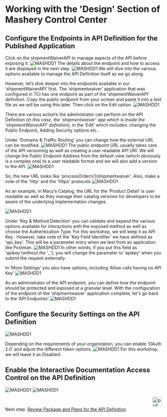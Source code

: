 # Working with the 'Design' Section of Mashery Control Center

## Configure the Endpoints in API Definition for the Published Application

Click on the shipmentWaiverAPI to manage aspects of the API before exposing it.
![MASHDD1](/images/mashdd1/1.png)
The details about the endpoint and how to access it are displayed in the next step.
![MASHDD1](/images/mashdd1/2.png)
We will dive into the various options available to manage the API Definition itself as we go along.

However, let’s dive deeper into the endpoints available in our ‘shipmentWaiverAPI’ first. The ‘shipmentwaiver’ application that was configured in TCI has one endpoint as part of the ‘shipmentWaiverAPI’ definition.
Copy the public endpoint from your screen and paste it into a text file as we will be using this later.
Then click on the Edit option.
![MASHDD1](/images/mashdd1/3.png)

There are various action’s the administrator can perform on the API Definition *(in this case, the ‘shipmentwaiver’ app which is inside the ‘shipmentWaiverAPI’ definition)*, in the ‘Edit’ which includes: changing the Public Endpoint, Adding Security options etc..

Under ‘Domains & Traffic Routing’ you can change how the external URL can be modified.
![MASHDD1](/images/mashdd1/4.png)
The public endpoint URL usually takes care of the API versioning as well as creating a user readable API URI.
We will change the Public Endpoint Address from the default view (which obviously is a complex one) to a user readable format and we will also add a version to the API.
![MASHDD1](/images/mashdd1/5.png)

So, the new URL looks like 'processOrder/v1/shipmentwaiver'.
Also, make a note of the 'http' and the 'https' protocols
![MASHDD1](/images/mashdd1/6.png)

As an example, in Macy’s Catalog, the URL for the ‘Product Detail’ is user readable as well as they manage their catalog versions for developers to be aware of the underlying implementation changes.

![MASHDD1](/images/mashdd1/7.png)

Under ‘Key & Method Detection’ you can validate and expand the various options available for interactions with the exposed method as well as choose the Authentication Type.
For this workshop, we will keep it as API Key . However, take note of the 'Key Field Identifier' we have defined as 'api_key'. This will be a parameter entry when we test from an application like Postman.
![MASHDD1](/images/mashdd1/8.png)
 In other words, if you put this field as 'apikey'(*without the '_'*), you will change the parameter to 'apikey' when you submit the request externally.

In ‘More Settings’ you also have options, including ‘Allow calls having no API Key’
![MASHDD1](/images/mashdd1/9.png)

As an administrator of the API endpoint, you can define how the endpoint should be protected and exposed at a granular level.
With the configuration of the endpoint of the ‘shipmentwaiver’ application complete, let's go back to the ‘API Endpoints’
![MASHDD1](/images/mashdd1/10.png)

## Configure the Security Settings on the API Definition
![MASHDD1](/images/mashdd1/11.png)

Depending on the requirements of your organization, you can enable ‘OAuth 2.0’ and adjust the different token options.
![MASHDD1](/images/mashdd1/12.png)
For this workshop, we will leave it as Disabled.

## Enable the Interactive Documentation Access Control on the API Definition
![MASHDD1](/images/mashdd1/13.png)
![MASHDD1](/images/mashdd1/14.png)

<img src="/images/poll.png" alt="poll" width=30 height=30 style="float:right"/> 

Next step: [Review Package and Plans for the API Definition](9.mashdd_2.md)
